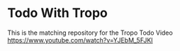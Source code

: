 # Todo With Tropo

This is the matching repository for the Tropo Todo Video https://www.youtube.com/watch?v=YJEbM_5FJKI
